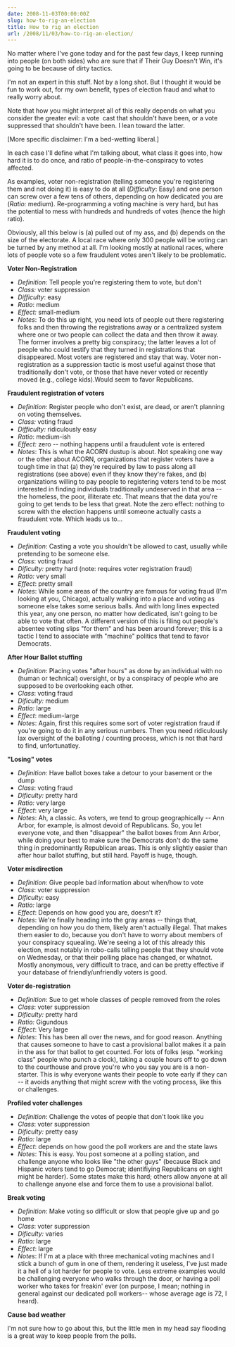 ```yaml
---
date: 2008-11-03T00:00:00Z
slug: how-to-rig-an-election
title: How to rig an election
url: /2008/11/03/how-to-rig-an-election/
---
```


No matter where I've gone today and for the past few days, I keep running into people (on both sides) who are sure that if Their Guy Doesn't Win, it's going to be because of dirty tactics.

I'm not an expert in this stuff. Not by a long shot. But I thought it would be fun to work out, for my own benefit, types of election fraud and what to really worry about.

Note that how you might interpret all of this really depends on what you consider the greater evil: a vote  cast that shouldn't have been, or a vote suppressed that shouldn't have been. I lean toward the latter.

[More specific disclaimer: I'm a bed-wetting liberal.]

In each case I'll define what I'm talking about, what class it goes into, how hard it is to do once, and ratio of people-in-the-conspiracy to votes affected.

As examples, voter non-registration (telling someone you're registering them and not doing it) is easy to do at all (<em>Difficulty</em>: Easy) and one person can screw over a few tens of others, depending on how dedicated you are (<em>Ratio: </em>medium). Re-programming a voting machine is very hard, but has the potential to mess with hundreds and hundreds of votes (hence the high ratio).

Obviously, all this below is (a) pulled out of my ass, and (b) depends on the size of the electorate. A local race where only 300 people will be voting can be turned by any method at all. I'm looking mostly at national races, where lots of people vote so a few fraudulent votes aren't likely to be problematic.

<strong>Voter Non-Registration </strong>
<ul>
	<li><em>Definition</em>: Tell people you're registering them to vote, but don't</li>
	<li><em>Class: </em>voter suppression</li>
	<li><em>Difficulty</em>: easy</li>
	<li><em>Ratio</em>: medium</li>
	<li><em>Effect: </em>small-medium</li>
	<li><em>Notes</em>: To do this up right, you need lots of people out there registering folks and then throwing the registrations away or a centralized system where one or two people can collect the data and then throw it away. The former involves a pretty big conspiracy; the latter leaves a lot of people who could testify that they turned in registrations that disappeared. Most voters are registered and stay that way. Voter non-registration as a suppression tactic is most useful against those that traditionally don't vote, or those that have never voted or recently moved (e.g., college kids).Would seem to favor Republicans.</li>
</ul>
<strong>Fraudulent registration of voters</strong>
<ul>
	<li><em>Definition</em>: Register people who don't exist, are dead, or aren't planning on voting themselves.</li>
	<li><em>Class:</em> voting fraud</li>
	<li><em>Difficulty:</em> ridiculously easy</li>
	<li><em>Ratio</em>: medium-ish</li>
	<li><em>Effect:</em> zero -- nothing happens until a fraudulent vote is entered</li>
	<li><em>Notes</em>: This is what the ACORN dustup is about. Not speaking one way or the other about ACORN, organizations that register voters have a tough time in that (a) they're required by law to pass along all registrations (see above) even if they know they're fakes, and (b) organizations willing to pay people to registering voters tend to be most interested in finding individuals traditionally undeserved in that area -- the homeless, the poor, illiterate etc. That means that the data you're going to get tends to be less that great. Note the zero effect: nothing to screw with the election happens until someone actually casts a fraudulent vote. Which leads us to...</li>
</ul>
<strong>Fraudulent voting</strong>
<ul>
	<li><em>Definition</em>: Casting a vote you shouldn't be allowed to cast, usually while pretending to be someone else.</li>
	<li><em>Class</em>: voting fraud</li>
	<li><em>Dificulty: </em>pretty hard (note: requires voter registration fraud)</li>
	<li><em>Ratio:</em> very small</li>
	<li><em>Effect</em>: pretty small</li>
	<li><em>Notes</em>: While some areas of the country are famous for voting fraud (I'm looking at you, Chicago), actually walking into a place and voting as someone else takes some serious balls. And with long lines expected this year, any one person, no matter how dedicated, isn't going to be able to vote that often. A different version of this is filing out people's absentee voting slips "for them" and has been around forever; this is a tactic I tend to associate with "machine" politics that tend to favor Democrats.</li>
</ul>
<strong>After Hour Ballot stuffing</strong>
<ul>
	<li><em>Definition</em>: Placing votes "after hours" as done by an individual with no (human or technical) oversight, or by a conspiracy of people who are supposed to be overlooking each other.</li>
	<li><em>Class</em>: voting fraud</li>
	<li><em>Dificulty: </em>medium</li>
	<li><em>Ratio:</em> large</li>
	<li><em>Effect</em>: medium-large</li>
	<li><em>Notes</em>: Again, first this requires some sort of voter registration fraud if you're going to do it in any serious numbers. Then you need ridiculously lax oversight of the balloting / counting process, which is not that hard to find, unfortunatley.</li>
</ul>
<strong>"Losing" votes</strong>
<ul>
	<li><em>Definition</em>: Have ballot boxes take a detour to your basement or the dump</li>
	<li><em>Class</em>: voting fraud</li>
	<li><em>Dificulty: </em>pretty hard</li>
	<li><em>Ratio:</em> very large</li>
	<li><em>Effect</em>: very large</li>
	<li><em>Notes</em>: Ah, a classic. As voters, we tend to group geographically -- Ann Arbor, for example, is almost devoid of Republicans. So, you let everyone vote, and then "disappear" the ballot boxes from Ann Arbor, while doing your best to make sure the Democrats don't do the same thing in predominantly Republican areas. This is only slightly easier than after hour ballot stuffing, but still hard. Payoff is huge, though.</li>
</ul>
<strong>Voter misdirection</strong>
<ul>
	<li><em>Definition</em>: Give people bad information about when/how to vote</li>
	<li><em>Class</em>: voter suppression</li>
	<li><em>Dificulty: </em>easy</li>
	<li><em>Ratio:</em> large</li>
	<li><em>Effect</em>: Depends on how good you are, doesn't it?</li>
	<li><em>Notes</em>: We're finally heading into the gray areas -- things that, depending on how you do them, likely aren't actually illegal. That makes them easier to do, because you don't have to worry about members of your conspiracy squealing. We're seeing a lot of this already this election, most notably in robo-calls telling people that they should vote on Wednesday, or that their polling place has changed, or whatnot. Mostly anonymous, very difficult to trace, and can be pretty effective if your database of friendly/unfriendly voters is good.</li>
</ul>
<strong>Voter de-registration</strong>
<ul>
	<li><em>Definition</em>: Sue to get whole classes of people removed from the roles</li>
	<li><em>Class</em>: voter suppression</li>
	<li><em>Dificulty: </em>pretty hard</li>
	<li><em>Ratio:</em> Gigundous</li>
	<li><em>Effect</em>: Very large</li>
	<li><em>Notes</em>: This has been all over the news, and for good reason. Anything that causes someone to have to cast a provisional ballot makes it a pain in the ass for that ballot to get counted. For lots of folks (esp. "working class" people who punch a clock), taking a couple hours off to go down to the courthouse and prove you're who you say you are is a non-starter. This is why everyone wants their people to vote early if they can -- it avoids anything that might screw with the voting process, like this or challenges.</li>
</ul>
<strong>Profiled voter challenges</strong>
<ul>
	<li><em>Definition</em>: Challenge the votes of people that don't look like you</li>
	<li><em>Class</em>: voter suppression</li>
	<li><em>Dificulty: </em>pretty easy</li>
	<li><em>Ratio:</em> large</li>
	<li><em>Effect</em>: depends on how good the poll workers are and the state laws</li>
	<li><em>Notes</em>: This is easy. You post someone at a polling station, and challenge anyone who looks like "the other guys" (because Black and Hispanic voters tend to go Democrat; identifiying Republicans on sight might be harder). Some states make this hard; others allow anyone at all to challenge anyone else and force them to use a provisional ballot.</li>
</ul>
<strong>Break voting</strong>
<ul>
	<li><em>Definition</em>: Make voting so difficult or slow that people give up and go home</li>
	<li><em>Class</em>: voter suppression</li>
	<li><em>Dificulty: </em>varies</li>
	<li><em>Ratio:</em> large</li>
	<li><em>Effect</em>: large</li>
	<li><em>Notes</em>: If I'm at a place with three mechanical voting machines and I stick a bunch of gum in one of them, rendering it useless, I've just made it a hell of a lot harder for people to vote. Less extreme examples would be challenging everyone who walks through the door, or having a poll worker who takes for freakin' ever (on purpose, I mean; nothing in general against our dedicated poll workers-- whose average age is 72, I heard).</li>
</ul>
<strong>Cause bad weather</strong>

I'm not sure how to go about this, but the little men in my head say flooding is a great way to keep people from the polls.
